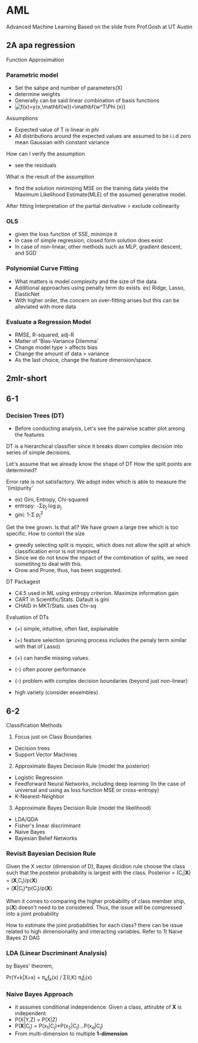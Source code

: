 # AML
Advanced Machine Learning
Based on the slide from Prof.Gosh at UT Austin

## 2A apa regression

Function Approximation

### Parametric model
 - Set the sahpe and number of parameters(X)
 - determine weights
 - Generally can be said linear combination of basis functions
 - <img src="https://latex.codecogs.com/svg.image?f(x)=y(x,\mathbf{w})=\mathbf{w^T\Phi&space;(x)}" title="f(x)=y(x,\mathbf{w})=\mathbf{w^T\Phi (x)}" />

Assumptions
 - Expected value of T is linear in phi
 - All distributions around the expected values are assumed to be i.i.d zero mean Gaussian with constant variance

How can I verify the assumption
 - see the residuals  

What is the result of the assumption
- find the solution minimizing MSE on the training data yields the Maximum Likelihood Estimate(MLE) of the assumed generative model.

After fitting
 Interpretation of the partial derivative > exclude collinearity

### OLS
 - given the loss function of SSE, minimize it
 - In case of simple regression, closed form solution does exist
 - In case of non-linear, other methods such as MLP, gradient descent, and SGD

### Polynomial Curve Fitting
 - What matters is model complexity and the size of the data
 - Additional approaches using penalty term do exists. ex) Ridge, Lasso, ElasticNet
 - With higher order, the concern on over-fitting arises but this can be alleviated with more data

### Evaluate a Regression Model
- RMSE, R-squared, adj-R
- Matter of 'Bias-Variance Dilemma'
- Change model type > affects bias
- Change the amount of data > variance
- As the last choice, change the feature dimension/space.

## 2mlr-short



## 6-1

### Decision Trees (DT)

- Before conducting analysis, Let's see the pairwise scatter plot among the features

DT is a hierarchical classifier since it breaks down complex decision into series of simple decisions. 

Let's assume that we already know the shape of DT
How the split points are determined?

Error rate is not satisfactory. 
We adopt index which is able to measure the '(im)purity' 
 - ex) Gini, Entropy, Chi-squared
 - entropy: -Σp<sub>j</sub> log p<sub>j</sub>
 - gini: 1-Σ p<sub>j</sub><sup>2</sup>  
 
Get the tree grown. Is that all?
We have grown a large tree which is too specific. 
How to contorl the size
 - greedly selecting split is myopic, which does not allow the split at which classification error is not improved
 - Since we do not know the impact of the combination of splits, we need sometihng to deal with this. 
 - Grow and Prune, thus, has been suggested. 

DT Packagest
 - C4.5 used in ML using entropy criterion. Maximize information gain
 - CART in Scientific/Stats. Dafault is gini
 - CHAID in MKT/Stats. uses Chi-sq

Evaluation of DTs
 - (+) simple, intuitive, often fast, explainable
 - (+) feature selection (pruning process includes the penaly term similar with that of Lasso)
 - (+) can handle missing values. 

 - (-) often poorer performance 
 - (-) problem with complex decision boundaries (beyond just non-linear)
 - high variety (consider ensembles)


## 6-2
Classification Methods

1. Focus just on Class Boundaries
  - Decision trees
  - Support Vector Machines

2. Approximate Bayes Decision Rule (model the posterior)
  - Logistic Regression
  - Feedforward Neural Networks, including deep learning
    (In the case of universal and using as loss function MSE or cross-entropy)
  - K-Nearest-Neighbor
 
3. Approximate Bayes Decision Rule (model the likelihood)
  - LDA/QDA
  - Fisher's linear discriminant
  - Naive Bayes
  - Bayesian Belief Networks
 
 ### Revisit Bayesian Decision Rule

Given the X vector (dimension of D), 
Bayes dicidion rule choose the class such that the posteior probability is largest with the class. 
Posterior = (C<sub>i</sub>|**X**)  
          = (**X**,C<sub>i</sub>)/p(**X**)  
          = (**X**|C<sub>i</sub>)*p(C<sub>i</sub>)/p(**X**)

When it comes to comparing the higher probability of class member ship, p(**X**) doesn't need to be considered. 
Thus, the issue will be compressed into a joint probability

How to estimate the joint probabilities for each class?
there can be issue related to high dimensionality and interacting variables.
Refer to 1) Naive Bayes 2) DAG

### LDA (Linear Dscriminant Analysis)

by Bayes' theorem, 

 Pr(Y=k|X=x) = π<sub>k</sub>ƒ<sub>k</sub>(x) / Σ(l,K) π<sub>l</sub>ƒ<sub>l</sub>(x)
 
### Naive Bayes Approach

 - it assumes conditional independence: Given a class, attirubte of **X** is independent.
 - P(X|Y,Z) = P(X|Z)
 - P(**X**|C<sub>j</sub>) = P(x<sub>1</sub>|C<sub>j</sub>)*P(x<sub>2</sub>|C<sub>j</sub>)...P(x<sub>d</sub>|C<sub>j</sub>)
 - From multi-dimension to multiple **1-dimension**

